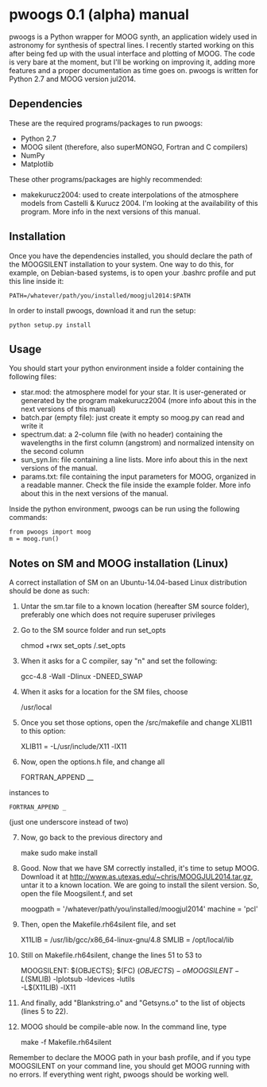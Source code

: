 # pwoogs 0.1 (alpha) manual

pwoogs is a Python wrapper for MOOG synth, an application widely used in astronomy for synthesis of spectral lines. I recently started working on this after being fed up with the usual interface and plotting of MOOG. The code is very bare at the moment, but I'll be working on improving it, adding more features and a proper documentation as time goes on. pwoogs is written for Python 2.7 and MOOG version jul2014.

Dependencies
------------

These are the required programs/packages to run pwoogs:

* Python 2.7
* MOOG silent (therefore, also superMONGO, Fortran and C compilers)
* NumPy
* Matplotlib

These other programs/packages are highly recommended:

* makekurucz2004: used to create interpolations of the atmosphere models from Castelli & Kurucz 2004. I'm looking at the availability of this program. More info in the next versions of this manual.

Installation
------------

Once you have the dependencies installed, you should declare the path of the MOOGSILENT installation to your system. One way to do this, for example, on Debian-based systems, is to open your .bashrc profile and put this line inside it:

    PATH=/whatever/path/you/installed/moogjul2014:$PATH

In order to install pwoogs, download it and run the setup:
 
    python setup.py install
    
Usage
------------

You should start your python environment inside a folder containing the following files:

* star.mod: the atmosphere model for your star. It is user-generated or generated by the program makekurucz2004 (more info about this in the next versions of this manual)
* batch.par (empty file): just create it empty so moog.py can read and write it
* spectrum.dat: a 2-column file (with no header) containing the wavelengths in the first column (angstrom) and normalized intensity on the second column
* sun_syn.lin: file containing a line lists. More info about this in the next versions of the manual.
* params.txt: file containing the input parameters for MOOG, organized in a readable manner. Check the file inside the example folder. More info about this in the next versions of the manual.

Inside the python environment, pwoogs can be run using the following commands:

    from pwoogs import moog
    m = moog.run()
    
Notes on SM and MOOG installation (Linux)
------------

A correct installation of SM on an Ubuntu-14.04-based Linux distribution should be done as such:

1) Untar the sm.tar file to a known location (hereafter SM source folder), preferably one which does not require superuser privileges

2) Go to the SM source folder and run set_opts

    chmod +rwx set_opts
    /.set_opts

3) When it asks for a C compiler, say "n" and set the following:

    gcc-4.8 -Wall -Dlinux -DNEED_SWAP

4) When it asks for a location for the SM files, choose 

    /usr/local

5) Once you set those options, open the /src/makefile and change XLIB11 to this option:

    XLIB11 = -L/usr/include/X11 -lX11

6) Now, open the options.h file, and change all

    FORTRAN_APPEND __

  instances to

    FORTRAN_APPEND _

  (just one underscore instead of two)
  
7) Now, go back to the previous directory and

    make
    sudo make install
    
8) Good. Now that we have SM correctly installed, it's time to setup MOOG. Download it at http://www.as.utexas.edu/~chris/MOOGJUL2014.tar.gz, untar it to a known location. We are going to install the silent version. So, open the file Moogsilent.f, and set 

    moogpath = '/whatever/path/you/installed/moogjul2014'
    machine = 'pcl'
    
9) Then, open the Makefile.rh64silent file, and set

    X11LIB = /usr/lib/gcc/x86_64-linux-gnu/4.8
    SMLIB = /opt/local/lib
    
10) Still on Makefile.rh64silent, change the lines 51 to 53 to

    MOOGSILENT:  $(OBJECTS);
	    $(FC) $(OBJECTS) -o MOOGSILENT -L$(SMLIB) -lplotsub -ldevices -lutils \
	    -L$(X11LIB) -lX11
    
11) And finally, add "Blankstring.o" and "Getsyns.o" to the list of objects (lines 5 to 22).

12) MOOG should be compile-able now. In the command line, type

    make -f Makefile.rh64silent
    
Remember to declare the MOOG path in your bash profile, and if you type MOOGSILENT on your command line, you should get MOOG running with no errors. If everything went right, pwoogs should be working well.
